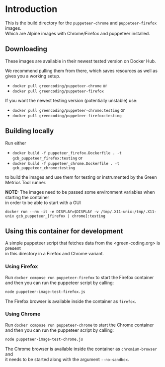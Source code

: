 # Introduction

This is the build directory for the `puppeteer-chrome` and `puppeteer-firefox` images.  
Which are Alpine images with Chrome/Firefox and puppeteer installed.

## Downloading

These images are available in their newest tested version on Docker Hub.

We recommend pulling them from there, which saves resources as well as gives you
a working setup.

- `docker pull greencoding/puppeteer-chrome` or
- `docker pull greencoding/puppeteer-firefox`

If you want the newest testing version (potentially unstable) use:

- `docker pull greencoding/puppeteer-chrome:testing` or
- `docker pull greencoding/puppeteer-firefox:testing`

## Building locally

Run either

- `docker build -f puppeteer_firefox.Dockerfile . -t gcb_puppeteer_firefox:testing` or
- `docker build -f puppeteer_chrome.Dockerfile . -t gcb_puppeteer_chrome:testing`

to build the images and use them for testing or instrumented by the Green Metrics Tool runner.

**NOTE:** The images need to be passed some environment variables when starting the container  
in order to be able to start with a GUI

```console
docker run --rm -it -e DISPLAY=$DISPLAY -v /tmp/.X11-unix:/tmp/.X11-unix gcb_puppeteer_[firefox | chrome]:testing
```

## Using this container for development

A simple puppeteer script that fetches data from the <green-coding.org> is present  
in this directory in a Firefox and Chrome variant.  

### Using Firefox

Run `docker compose run puppeteer-firefox` to start the Firefox container  
and then you can run the puppeteer script by calling:

```sh
node puppeteer-image-test-firefox.js
```

The Firefox browser is available inside the container as `firefox`.

### Using Chrome

Run `docker compose run puppeteer-chrome` to start the Chrome container  
and then you can run the puppeteer script by calling:

```sh
node puppeteer-image-test-chrome.js
```

The Chrome browser is available inside the container as `chromium-browser` and  
it needs to be started along with the argument `--no-sandbox`.
